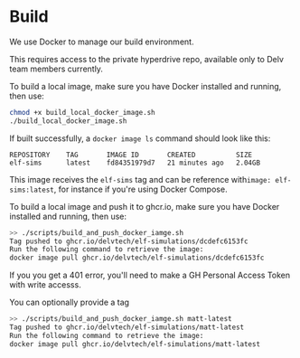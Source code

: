 # Build

We use Docker to manage our build environment.

This requires access to the private hyperdrive repo, available only to Delv team members currently.

To build a local image, make sure you have Docker installed and running, then use:

```bash
chmod +x build_local_docker_image.sh
./build_local_docker_image.sh
```

If built successfully, a `docker image ls` command should look like this:

```
REPOSITORY    TAG       IMAGE ID       CREATED          SIZE
elf-sims      latest    fd84351979d7   21 minutes ago   2.04GB
```

This image receives the `elf-sims` tag and can be reference with`image: elf-sims:latest`,
for instance if you're using Docker Compose.

To build a local image and push it to ghcr.io, make sure you have Docker installed and running, then use:

```bash
>> ./scripts/build_and_push_docker_iamge.sh
Tag pushed to ghcr.io/delvtech/elf-simulations/dcdefc6153fc
Run the following command to retrieve the image:
docker image pull ghcr.io/delvtech/elf-simulations/dcdefc6153fc
```

If you you get a 401 error, you'll need to make a GH Personal Access Token with write accesss.

You can optionally provide a tag

```bash
>> ./scripts/build_and_push_docker_iamge.sh matt-latest
Tag pushed to ghcr.io/delvtech/elf-simulations/matt-latest
Run the following command to retrieve the image:
docker image pull ghcr.io/delvtech/elf-simulations/matt-latest
```
